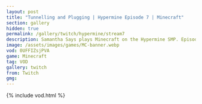 ```yaml
---
layout: post
title: "Tunnelling and Plugging | Hypermine Episode 7 | Minecraft"
section: gallery
hidden: true
permalink: /gallery/twitch/hypermine/stream7
description: Samantha Says plays Minecraft on the Hypermine SMP. Episode 7.
image: /assets/images/games/MC-banner.webp
vod: 0UFFIZsjPVA
game: Minecraft
tag: VOD
gallery: twitch
from: Twitch
gmg:
---
```

{% include vod.html %}